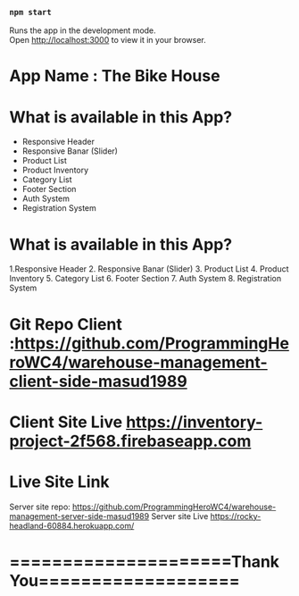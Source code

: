### `npm start`

Runs the app in the development mode.\
Open [http://localhost:3000](http://localhost:3000) to view it in your browser.

# App Name : The Bike House


# What is available in this App?
- Responsive Header
- Responsive Banar (Slider)
- Product List
- Product Inventory
- Category List
- Footer Section
- Auth System
- Registration System

# What is available in this App?
1.Responsive Header
2. Responsive Banar (Slider)
3. Product List
4. Product Inventory
5. Category List
6. Footer Section
7. Auth System
8. Registration System


# Git Repo Client :https://github.com/ProgrammingHeroWC4/warehouse-management-client-side-masud1989

# Client Site Live  https://inventory-project-2f568.firebaseapp.com
# Live Site Link
Server site repo: https://github.com/ProgrammingHeroWC4/warehouse-management-server-side-masud1989
 Server site Live https://rocky-headland-60884.herokuapp.com/


#  =====================Thank You===================